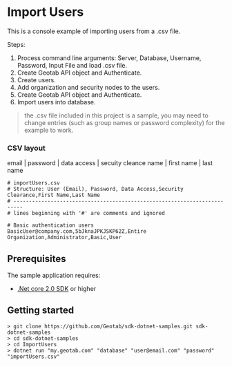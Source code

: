 # Import Users

This is a console example of importing users from a .csv file.

Steps:
1. Process command line arguments: Server, Database, Username, Password, Input File and load .csv file.
2. Create Geotab API object and Authenticate.
3. Create users.
4. Add organization and security nodes to the users.
5. Create Geotab API object and Authenticate.
6. Import users into database.

> the .csv file included in this project is a sample, you may need to change entries (such as group names or password complexity) for the example to work.

### CSV layout

email | password | data access | secuity cleance name | first name | last name

```csv
# importUsers.csv
# Structure: User (Email), Password, Data Access,Security Clearance,First Name,Last Name
# -------------------------------------------------------------------------
# lines beginning with '#' are comments and ignored

# Basic authentication users
BasicUser@company.com,5bJknaJPKJSKP62Z,Entire Organization,Administrator,Basic,User
```

## Prerequisites
The sample application requires:

- [.Net core 2.0 SDK](https://dot.net/core) or higher

## Getting started

```
> git clone https://github.com/Geotab/sdk-dotnet-samples.git sdk-dotnet-samples
> cd sdk-dotnet-samples
> cd ImportUsers
> dotnet run "my.geotab.com" "database" "user@email.com" "password" "importUsers.csv"
```
